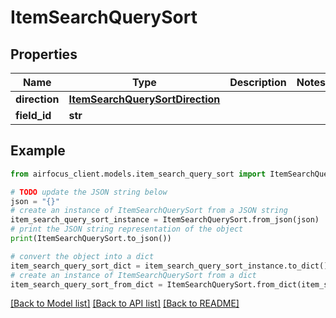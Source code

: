 # ItemSearchQuerySort


## Properties

Name | Type | Description | Notes
------------ | ------------- | ------------- | -------------
**direction** | [**ItemSearchQuerySortDirection**](ItemSearchQuerySortDirection.md) |  | 
**field_id** | **str** |  | 

## Example

```python
from airfocus_client.models.item_search_query_sort import ItemSearchQuerySort

# TODO update the JSON string below
json = "{}"
# create an instance of ItemSearchQuerySort from a JSON string
item_search_query_sort_instance = ItemSearchQuerySort.from_json(json)
# print the JSON string representation of the object
print(ItemSearchQuerySort.to_json())

# convert the object into a dict
item_search_query_sort_dict = item_search_query_sort_instance.to_dict()
# create an instance of ItemSearchQuerySort from a dict
item_search_query_sort_from_dict = ItemSearchQuerySort.from_dict(item_search_query_sort_dict)
```
[[Back to Model list]](../README.md#documentation-for-models) [[Back to API list]](../README.md#documentation-for-api-endpoints) [[Back to README]](../README.md)


